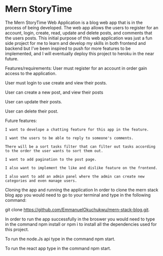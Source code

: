 # Mern StoryTime
The Mern StoryTime Web Application is a blog web app that is in the process of being developed. The web app allows the users to register for an account, login, create, read, update and delete posts, and comments that the users posts. This initial purpose of this web application was just a fun side project for me to learn and develop my skills in both frontend and backend but I've been inspired to push for more features to be implemented, and I will eventually deploy this project to heroku in the near future.

Features/requirements:
User must register for an account in order gain access to the application.

User must login to use create and view their posts.

User can create a new post, and view their posts

User can update their posts.

User can delete their post.

Future features:
    
    I want to develope a chatting feature for this app in the feature.
    
    I want the users to be able to reply to someone's comments.

    There will be a sort tasks filter that can filter out tasks according to the order the user wants to sort them out.
    
    I want to add pagination to the post page.
    
    I also want to implement the like and dislike feature on the frontend.
    
    I also want to add an admin panel where the admin can create new categories and even manage users.

Cloning the app and running the application
In order to clone the mern stack blog app you would need to go to your terminal and type in the following command:

git clone https://github.com/EmmanuelOkuchukwu/mern-stack-blog.git.

In order to run the app successfully in the broswer you would need to type in the command npm install or npm i to install all the dependencies used for this project.

To run the node.Js api type in the command npm start.

To run the react app type in the command npm start.
